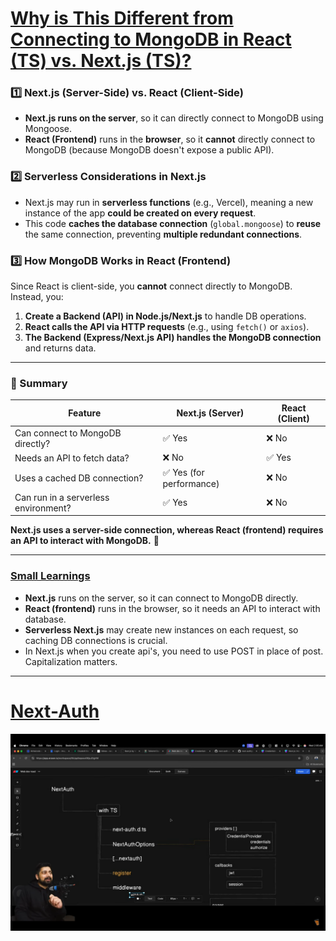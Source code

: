 
# [**Why is This Different from Connecting to MongoDB in React (TS) vs. Next.js (TS)?**]()

### **1️⃣ Next.js (Server-Side) vs. React (Client-Side)**
- **Next.js runs on the server**, so it can directly connect to MongoDB using Mongoose.
- **React (Frontend)** runs in the **browser**, so it **cannot** directly connect to MongoDB (because MongoDB doesn't expose a public API).

### **2️⃣ Serverless Considerations in Next.js**
- Next.js may run in **serverless functions** (e.g., Vercel), meaning a new instance of the app **could be created on every request**.
- This code **caches the database connection** (`global.mongoose`) to **reuse** the same connection, preventing **multiple redundant connections**.

### **3️⃣ How MongoDB Works in React (Frontend)**
Since React is client-side, you **cannot** connect directly to MongoDB. Instead, you:
1. **Create a Backend (API) in Node.js/Next.js** to handle DB operations.
2. **React calls the API via HTTP requests** (e.g., using `fetch()` or `axios`).
3. **The Backend (Express/Next.js API) handles the MongoDB connection** and returns data.

---

### **🚀 Summary**
| Feature            | Next.js (Server) | React (Client) |
|--------------------|----------------|----------------|
| Can connect to MongoDB directly? | ✅ Yes | ❌ No |
| Needs an API to fetch data? | ❌ No | ✅ Yes |
| Uses a cached DB connection? | ✅ Yes (for performance) | ❌ No |
| Can run in a serverless environment? | ✅ Yes | ❌ No |

**Next.js uses a server-side connection, whereas React (frontend) requires an API to interact with MongoDB.** 🚀

---

### [Small Learnings]()
- **Next.js** runs on the server, so it can connect to MongoDB directly.
- **React (frontend)** runs in the browser, so it needs an API to interact with database.
- **Serverless Next.js** may create new instances on each request, so caching DB connections is crucial.
- In Next.js when you create api's, you need to use POST in place of post. Capitalization matters.

---
# [Next-Auth]()
![alt text](image.png)